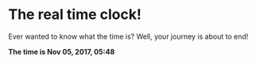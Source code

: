 # The real time clock!

Ever wanted to know what the time is? Well, your journey is about to end!

**The time is Nov 05, 2017, 05:48**